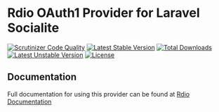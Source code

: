 # Rdio OAuth1 Provider for Laravel Socialite

[![Scrutinizer Code Quality](https://img.shields.io/scrutinizer/g/SocialiteProviders/Rdio.svg?style=flat-square)](https://scrutinizer-ci.com/g/SocialiteProviders/Rdio/?branch=master)
[![Latest Stable Version](https://img.shields.io/packagist/v/socialiteproviders/rdio.svg?style=flat-square)](https://packagist.org/packages/socialiteproviders/rdio)
[![Total Downloads](https://img.shields.io/packagist/dt/socialiteproviders/rdio.svg?style=flat-square)](https://packagist.org/packages/socialiteproviders/rdio)
[![Latest Unstable Version](https://img.shields.io/packagist/vpre/socialiteproviders/rdio.svg?style=flat-square)](https://packagist.org/packages/socialiteproviders/rdio)
[![License](https://img.shields.io/packagist/l/socialiteproviders/rdio.svg?style=flat-square)](https://packagist.org/packages/socialiteproviders/rdio)

## Documentation

Full documentation for using this provider can be found at [Rdio Documentation](http://socialiteproviders.github.io/providers/rdio/)
